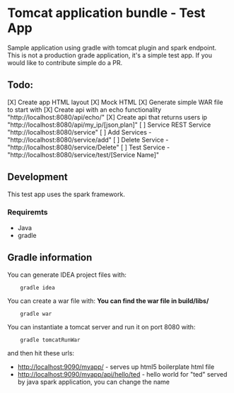 Tomcat application bundle - Test App
====================================================
Sample application using gradle with tomcat plugin and spark endpoint. This is
not a production grade application, it's a simple test app. If you would like to
contribute simple do a PR.

## Todo:
  [X] Create app HTML layout
  [X] Mock HTML
  [X] Generate simple WAR file to start with
     [X] Create api with an echo functionality "http://localhost:8080/api/echo/"
     [X] Create api that returns users ip "http://localhost:8080/api/my_ip/[json,plan]"
  [ ] Service REST Service "http://localhost:8080/service"
     [ ] Add Services - "http://localhost:8080/service/add"
     [ ] Delete Service - "http://localhost:8080/service/Delete"
     [ ] Test Service - "http://localhost:8080/service/test/[Service Name]"

## Development
This test app uses the spark framework.

### Requiremts
  * Java
  * gradle

## Gradle information
You can generate IDEA project files with:
```
    gradle idea
```
You can create a war file with:
**You can find the war file in build/libs/**
```
    gradle war
```

You can instantiate a tomcat server and run it on port 8080 with:
```
    gradle tomcatRunWar
```
and then hit these urls:

- [http://localhost:9090/myapp/](http://localhost:9090/myapp/)  - serves up html5 boilerplate html file
- [http://localhost:9090/myapp/api/hello/ted](http://localhost:9090/myapp/api/hello/ted)  - hello world for "ted" served by java spark application, you can change the name
